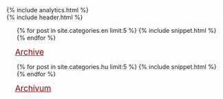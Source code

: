 ---
---
<html>
<head>
  <meta http-equiv="Content-Type" content="text/html; charset=utf-8"/>
  <link rel='stylesheet' href='/css/toc.css' type='text/css'/>
  {% include analytics.html %}
</head>
<body>

<div class='wrap handwriting'>
  {% include header.html %}

  <div class='column-wrap'>
    <ul class='toc'>
      {% for post in site.categories.en limit:5 %}
        {% include snippet.html %}
      {% endfor %}
    </ul>
    <a style='color: DarkRed; margin: 20px; font-size: 14pt' href='/en'>Archive</a>
  </div>
  <div class='column-wrap'>
    <ul class='toc handwriting'>
      {% for post in site.categories.hu limit:5 %}
        {% include snippet.html %}
      {% endfor %}
    </ul>
    <a style='color: DarkRed; margin: 20px; font-size: 14pt' href='/hu'>Archívum</a>
  </div>
</div>

</body>
</html>
